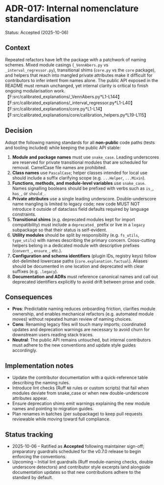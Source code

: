 # ADR-017: Internal nomenclature standardisation

Status: Accepted (2025-10-06)

## Context

Repeated refactors have left the package with a patchwork of naming schemes. Mixed module casings (`_VennAbers.py` vs `_interval_regressor.py`), transitional shims (`core.py` vs the `core` package), and helpers that reach into mangled private attributes make it difficult for contributors to infer intent from names alone. The public API exposed in the README must remain unchanged, yet internal clarity is critical to finish ongoing modularisation work. 【F:src/calibrated_explanations/_VennAbers.py†L1-L144】【F:src/calibrated_explanations/_interval_regressor.py†L1-L40】【F:src/calibrated_explanations/core.py†L1-L14】【F:src/calibrated_explanations/core/calibration_helpers.py†L19-L115】

## Decision

Adopt the following naming standards for all **non-public** code paths (tests and tooling included) while keeping the public API stable:

1. **Module and package names** must use `snake_case`. Leading underscores are reserved for private transitional modules that are scheduled for removal. CamelCase file names are prohibited.
2. **Class names** use `PascalCase`; helper classes intended for local use should include a suffix clarifying scope (e.g. `...Helper`, `...Mixin`).
3. **Functions, methods, and module-level variables** use `snake_case`. Names signalling booleans should be prefixed with verbs such as `is_`, `has_`, or `should_`.
4. **Private attributes** use a single leading underscore. Double-underscore name mangling is limited to legacy code; new code MUST NOT introduce it outside of dataclass field defaults required by language constraints.
5. **Transitional shims** (e.g. deprecated modules kept for import compatibility) must include a `deprecated_` prefix or live in a `legacy` subpackage so that their status is self-evident.
6. **Utility modules** should be split by responsibility (e.g. `fs_utils`, `type_utils`) with names describing the primary concern. Cross-cutting helpers belong in a dedicated module with descriptive prefixes (`convert_`, `ensure_`, etc.).
7. **Configuration and schema identifiers** (plugin IDs, registry keys) follow dot-delimited lowercase paths (`core.explanation.factual`). Aliases should be documented in one location and deprecated with clear suffixes (e.g. `.legacy`).
8. **Documentation and ADRs** must reference canonical names and call out deprecated identifiers explicitly to avoid drift between prose and code.

## Consequences

- **Pros**: Predictable naming reduces onboarding friction, clarifies module ownership, and enables mechanical refactors (e.g. automated module moves) without repeated human review of naming choices.
- **Cons**: Renaming legacy files will touch many imports; coordinated updates and deprecation warnings are necessary to avoid churn for downstream users reading stack traces.
- **Neutral**: The public API remains untouched, but internal contributors must adhere to the new conventions and update style guides accordingly.

## Implementation notes

- Update the contributor documentation with a quick-reference table describing the naming rules.
- Introduce lint checks (Ruff `N8` rules or custom scripts) that fail when modules deviate from snake_case or when new double-underscore attributes appear.
- Ensure deprecation shims emit warnings explaining the new module names and pointing to migration guides.
- Plan renames in batches (per subpackage) to keep pull requests reviewable while moving toward full compliance.

## Status tracking

- 2025-10-06 – Ratified as **Accepted** following maintainer sign-off; preparatory
  guardrails scheduled for the v0.7.0 release to begin enforcing the conventions.
- Upcoming – Initial lint guardrails (Ruff module-naming checks, double underscore
  detectors) and contributor style excerpts land alongside documentation updates
  so that new contributions adhere to the standard by default.
